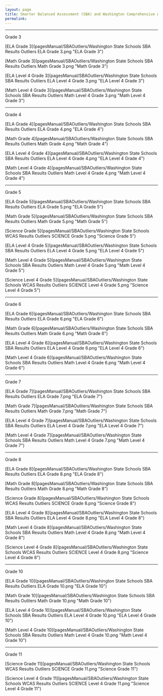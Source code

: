 ```yaml
---
layout: page
title: Smarter Balanced Assessment (SBA) and Washington Comprehensive Assessment of Science (WCAS) Outliers, Spring 2023
permalink:
---
```


___

Grade 3

[ELA Grade 3](pagesManual/SBAOutliers/Washington State Schools SBA Results Outliers ELA Grade 3.png "ELA Grade 3")

[Math Grade 3](pagesManual/SBAOutliers/Washington State Schools SBA Results Outliers Math Grade 3.png "Math Grade 3")

[ELA Level 4 Grade 3](pagesManual/SBAOutliers/Washington State Schools SBA Results Outliers ELA Level 4 Grade 3.png "ELA Level 4 Grade 3")

[Math Level 4 Grade 3](pagesManual/SBAOutliers/Washington State Schools SBA Results Outliers Math Level 4 Grade 3.png "Math Level 4 Grade 3")

___

Grade 4

[ELA Grade 4](pagesManual/SBAOutliers/Washington State Schools SBA Results Outliers ELA Grade 4.png "ELA Grade 4")

[Math Grade 4](pagesManual/SBAOutliers/Washington State Schools SBA Results Outliers Math Grade 4.png "Math Grade 4")

[ELA Level 4 Grade 4](pagesManual/SBAOutliers/Washington State Schools SBA Results Outliers ELA Level 4 Grade 4.png "ELA Level 4 Grade 4")

[Math Level 4 Grade 4](pagesManual/SBAOutliers/Washington State Schools SBA Results Outliers Math Level 4 Grade 4.png "Math Level 4 Grade 4")

___

Grade 5

[ELA Grade 5](pagesManual/SBAOutliers/Washington State Schools SBA Results Outliers ELA Grade 5.png "ELA Grade 5")

[Math Grade 5](pagesManual/SBAOutliers/Washington State Schools SBA Results Outliers Math Grade 5.png "Math Grade 5")

[Science Grade 5](pagesManual/SBAOutliers/Washington State Schools WCAS Results Outliers SCIENCE Grade 5.png "Science Grade 5")

[ELA Level 4 Grade 5](pagesManual/SBAOutliers/Washington State Schools SBA Results Outliers ELA Level 4 Grade 5.png "ELA Level 4 Grade 5")

[Math Level 4 Grade 5](pagesManual/SBAOutliers/Washington State Schools SBA Results Outliers Math Level 4 Grade 5.png "Math Level 4 Grade 5")

[Science Level 4 Grade 5](pagesManual/SBAOutliers/Washington State Schools WCAS Results Outliers SCIENCE Level 4 Grade 5.png "Science Level 4 Grade 5")

___

Grade 6

[ELA Grade 6](pagesManual/SBAOutliers/Washington State Schools SBA Results Outliers ELA Grade 6.png "ELA Grade 6")

[Math Grade 6](pagesManual/SBAOutliers/Washington State Schools SBA Results Outliers Math Grade 6.png "Math Grade 6")

[ELA Level 4 Grade 6](pagesManual/SBAOutliers/Washington State Schools SBA Results Outliers ELA Level 4 Grade 6.png "ELA Level 4 Grade 6")

[Math Level 4 Grade 6](pagesManual/SBAOutliers/Washington State Schools SBA Results Outliers Math Level 4 Grade 6.png "Math Level 4 Grade 6")

___

Grade 7

[ELA Grade 7](pagesManual/SBAOutliers/Washington State Schools SBA Results Outliers ELA Grade 7.png "ELA Grade 7")

[Math Grade 7](pagesManual/SBAOutliers/Washington State Schools SBA Results Outliers Math Grade 7.png "Math Grade 7")

[ELA Level 4 Grade 7](pagesManual/SBAOutliers/Washington State Schools SBA Results Outliers ELA Level 4 Grade 7.png "ELA Level 4 Grade 7")

[Math Level 4 Grade 7](pagesManual/SBAOutliers/Washington State Schools SBA Results Outliers Math Level 4 Grade 7.png "Math Level 4 Grade 7")

___

Grade 8

[ELA Grade 8](pagesManual/SBAOutliers/Washington State Schools SBA Results Outliers ELA Grade 8.png "ELA Grade 8")

[Math Grade 8](pagesManual/SBAOutliers/Washington State Schools SBA Results Outliers Math Grade 8.png "Math Grade 8")

[Science Grade 8](pagesManual/SBAOutliers/Washington State Schools WCAS Results Outliers SCIENCE Grade 8.png "Science Grade 8")

[ELA Level 4 Grade 8](pagesManual/SBAOutliers/Washington State Schools SBA Results Outliers ELA Level 4 Grade 8.png "ELA Level 4 Grade 8")

[Math Level 4 Grade 8](pagesManual/SBAOutliers/Washington State Schools SBA Results Outliers Math Level 4 Grade 8.png "Math Level 4 Grade 8")

[Science Level 4 Grade 8](pagesManual/SBAOutliers/Washington State Schools WCAS Results Outliers SCIENCE Level 4 Grade 8.png "Science Level 4 Grade 8")

___

Grade 10

[ELA Grade 10](pagesManual/SBAOutliers/Washington State Schools SBA Results Outliers ELA Grade 10.png "ELA Grade 10")

[Math Grade 10](pagesManual/SBAOutliers/Washington State Schools SBA Results Outliers Math Grade 10.png "Math Grade 10")

[ELA Level 4 Grade 10](pagesManual/SBAOutliers/Washington State Schools SBA Results Outliers ELA Level 4 Grade 10.png "ELA Level 4 Grade 10")

[Math Level 4 Grade 10](pagesManual/SBAOutliers/Washington State Schools SBA Results Outliers Math Level 4 Grade 10.png "Math Level 4 Grade 10")

___

Grade 11

[Science Grade 11](pagesManual/SBAOutliers/Washington State Schools WCAS Results Outliers SCIENCE Grade 11.png "Science Grade 11")

[Science Level 4 Grade 11](pagesManual/SBAOutliers/Washington State Schools WCAS Results Outliers SCIENCE Level 4 Grade 11.png "Science Level 4 Grade 11")

